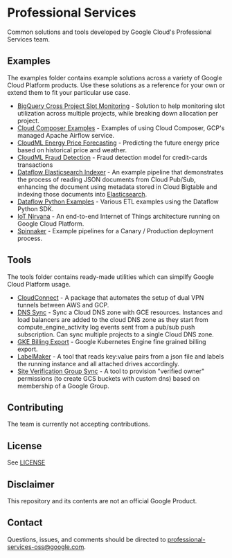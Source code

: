 # Professional Services
Common solutions and tools developed by Google Cloud's Professional Services team.

## Examples
The examples folder contains example solutions across a variety of Google Cloud Platform products. Use these solutions as a reference for your own or extend them to fit your particular use case.

* [BigQuery Cross Project Slot Monitoring](/examples/bigquery-cross-project-slot-monitoring) - Solution to help monitoring slot utilization across multiple projects, while breaking down allocation per project.
* [Cloud Composer Examples](/examples/cloud-composer-examples) - Examples of using Cloud Composer, GCP's managed Apache Airflow service.
* [CloudML Energy Price Forecasting](/examples/cloudml-energy-price-forecasting) - Predicting the future energy price based on historical price and weather.
* [CloudML Fraud Detection](/examples/cloudml-fraud-detection) - Fraud detection model for credit-cards transactions
* [Dataflow Elasticsearch Indexer](/examples/dataflow-elasticsearch-indexer) - An example pipeline that demonstrates the process of reading JSON documents from Cloud Pub/Sub, enhancing the document using metadata stored in Cloud Bigtable and indexing those documents into [Elasticsearch](https://www.elastic.co/).
* [Dataflow Python Examples](/examples/dataflow-python-examples) - Various ETL examples using the Dataflow Python SDK.
* [IoT Nirvana](/examples/iot-nirvana) - An end-to-end Internet of Things architecture running on Google Cloud Platform.
* [Spinnaker](/examples/spinnaker) - Example pipelines for a Canary / Production deployment process.

## Tools
The tools folder contains ready-made utilities which can simpilfy Google Cloud Platform usage.

* [CloudConnect](/tools/cloudconnect) - A package that automates the setup of dual VPN tunnels between AWS and GCP.
* [DNS Sync](/tools/dns-sync) - Sync a Cloud DNS zone with GCE resources. Instances and load balancers are added to the cloud DNS zone as they start from compute_engine_activity log events sent from a pub/sub push subscription. Can sync multiple projects to a single Cloud DNS zone.
* [GKE Billing Export](/tools/gke-billing-export) - Google Kubernetes Engine fine grained billing export.
* [LabelMaker](/tools/labelmaker) - A tool that reads key:value pairs from a json file and labels the running instance and all attached drives accordingly.
* [Site Verification Group Sync](/tools/site-verification-group-sync) - A tool to provision "verified owner" permissions (to create GCS buckets with custom dns) based on membership of a Google Group.

## Contributing
The team is currently not accepting contributions.

## License
See [LICENSE](/LICENSE)

## Disclaimer
This repository and its contents are not an official Google Product.

## Contact
Questions, issues, and comments should be directed to
[professional-services-oss@google.com](mailto:professional-services-oss@google.com).
